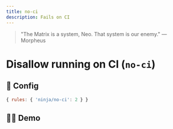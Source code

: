 ```yaml
---
title: no-ci
description: Fails on CI
---
```


<script setup lang="ts">
import CodeEditor from '../../.vitepress/theme/components/code-editor.vue';
import {ruleName, presetConfigs, initialText, fakeLint} from '../../src/sample-code/no-ci.js';
</script>

> "The Matrix is a system, Neo. That system is our enemy." — Morpheus

# Disallow running on CI (`no-ci`)

<!-- end auto-generated rule header -->

## 🔧 Config

```js
{ rules: { 'ninja/no-ci': 2 } }
```

## 🧑‍💻 Demo

<CodeEditor :rule="ruleName" :text="initialText" :presetConfigs="presetConfigs" :fakeLint="fakeLint" />

